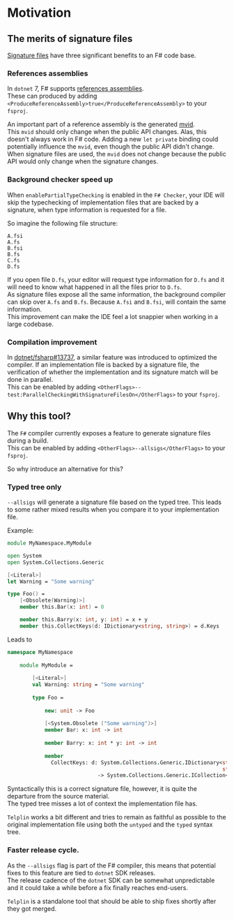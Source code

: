 ﻿---
index: 1
---
# Motivation

## The merits of signature files

[Signature files](https://learn.microsoft.com/en-us/dotnet/fsharp/language-reference/signature-files) have three significant benefits to an F# code base.  

### References assemblies

In `dotnet` 7, F# supports [references assemblies](https://learn.microsoft.com/en-us/dotnet/standard/assembly/reference-assemblies).  
These can produced by adding `<ProduceReferenceAssembly>true</ProduceReferenceAssembly>` to your `fsproj`.

An important part of a reference assembly is the generated [mvid](https://learn.microsoft.com/en-us/dotnet/api/system.reflection.module.moduleversionid?view=net-7.0).  
This `mvid` should only change when the public API changes. Alas, this doesn't always work in F# code. Adding a new `let private` binding could potentially influence the `mvid`, even though the public API didn't change.  
When signature files are used, the `mvid` does not change because the public API would only change when the signature changes.

### Background checker speed up

When `enablePartialTypeChecking` is enabled in the `F# Checker`, your IDE will skip the typechecking of implementation files that are backed by a signature, when type information is requested for a file.

So imagine the following file structure:

```
A.fsi
A.fs
B.fsi
B.fs
C.fs
D.fs
```

If you open file `D.fs`, your editor will request type information for `D.fs` and it will need to know what happened in all the files prior to `D.fs`.  
As signature files expose all the same information, the background compiler can skip over `A.fs` and `B.fs`. Because `A.fsi` and `B.fsi`, will contain the same information.  
This improvement can make the IDE feel a lot snappier when working in a large codebase.

### Compilation improvement

In [dotnet/fsharp#13737](https://github.com/dotnet/fsharp/pull/13737), a similar feature was introduced to optimized the compiler. If an implementation file is backed by a signature file, the verification of whether the implementation and its signature match will be done in parallel.  
This can be enabled by adding `<OtherFlags>--test:ParallelCheckingWithSignatureFilesOn</OtherFlags>` to your `fsproj`.

## Why this tool?

The `F#` compiler currently exposes a feature to generate signature files during a build.  
This can be enabled by adding `<OtherFlags>--allsigs</OtherFlags>` to your `fsproj`.

So why introduce an alternative for this?

### Typed tree only

`--allsigs` will generate a signature file based on the typed tree. This leads to some rather mixed results when you compare it to your implementation file.

Example:

```fsharp
module MyNamespace.MyModule

open System
open System.Collections.Generic

[<Literal>]
let Warning = "Some warning"

type Foo() =
    [<Obsolete(Warning)>]
    member this.Bar(x: int) = 0

    member this.Barry(x: int, y: int) = x + y
    member this.CollectKeys(d: IDictionary<string, string>) = d.Keys
```

Leads to

```fsharp
namespace MyNamespace
    
    module MyModule =
        
        [<Literal>]
        val Warning: string = "Some warning"
        
        type Foo =
            
            new: unit -> Foo
            
            [<System.Obsolete ("Some warning")>]
            member Bar: x: int -> int
            
            member Barry: x: int * y: int -> int
            
            member
              CollectKeys: d: System.Collections.Generic.IDictionary<string,
                                                                     string>
                             -> System.Collections.Generic.ICollection<string>
```

Syntactically this is a correct signature file, however, it is quite the departure from the source material.  
The typed tree misses a lot of context the implementation file has.

`Telplin` works a bit different and tries to remain as faithful as possible to the original implementation file using both the `untyped` and the `typed` syntax tree.

### Faster release cycle.

As the `--allsigs` flag is part of the F# compiler, this means that potential fixes to this feature are tied to `dotnet` SDK releases.  
The release cadence of the `dotnet` SDK can be somewhat unpredictable and it could take a while before a fix finally reaches end-users.

`Telplin` is a standalone tool that should be able to ship fixes shortly after they got merged.

<tp-nav previous="./index.html" next="./usage.html"></tp-nav>